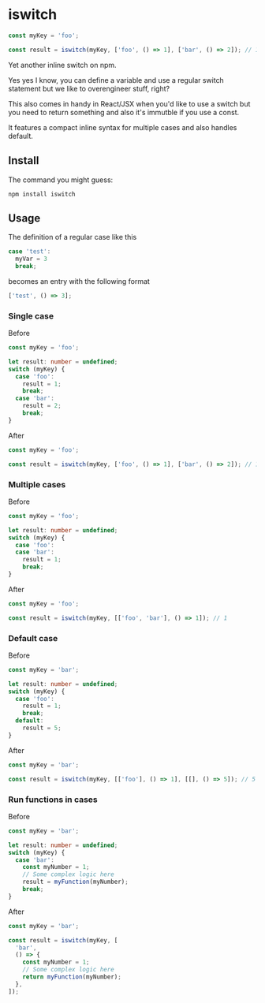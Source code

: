 # iswitch

```ts
const myKey = 'foo';

const result = iswitch(myKey, ['foo', () => 1], ['bar', () => 2]); // 1
```

Yet another inline switch on npm.

Yes yes I know, you can define a variable and use a regular switch statement but we like to overengineer stuff, right?

This also comes in handy in React/JSX when you'd like to use a switch but you need to return something and also it's immutble if you use a const.

It features a compact inline syntax for multiple cases and also handles default.

## Install

The command you might guess:

```
npm install iswitch
```

## Usage

The definition of a regular case like this

```ts
case 'test':
  myVar = 3
  break;
```

becomes an entry with the following format

```ts
['test', () => 3];
```

### Single case

Before

```ts
const myKey = 'foo';

let result: number = undefined;
switch (myKey) {
  case 'foo':
    result = 1;
    break;
  case 'bar':
    result = 2;
    break;
}
```

After

```ts
const myKey = 'foo';

const result = iswitch(myKey, ['foo', () => 1], ['bar', () => 2]); // 1
```

### Multiple cases

Before

```ts
const myKey = 'foo';

let result: number = undefined;
switch (myKey) {
  case 'foo':
  case 'bar':
    result = 1;
    break;
}
```

After

```ts
const myKey = 'foo';

const result = iswitch(myKey, [['foo', 'bar'], () => 1]); // 1
```

### Default case

Before

```ts
const myKey = 'bar';

let result: number = undefined;
switch (myKey) {
  case 'foo':
    result = 1;
    break;
  default:
    result = 5;
}
```

After

```ts
const myKey = 'bar';

const result = iswitch(myKey, [['foo'], () => 1], [[], () => 5]); // 5
```

### Run functions in cases

Before

```ts
const myKey = 'bar';

let result: number = undefined;
switch (myKey) {
  case 'bar':
    const myNumber = 1;
    // Some complex logic here
    result = myFunction(myNumber);
    break;
}
```

After

```ts
const myKey = 'bar';

const result = iswitch(myKey, [
  'bar',
  () => {
    const myNumber = 1;
    // Some complex logic here
    return myFunction(myNumber);
  },
]);
```
